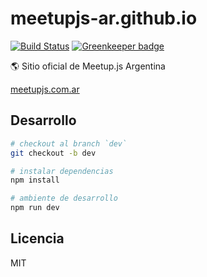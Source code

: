 # meetupjs-ar.github.io

[![Build Status](https://travis-ci.org/meetupjs-ar/meetupjs-ar.github.io.svg?branch=dev)](https://travis-ci.org/meetupjs-ar/meetupjs-ar.github.io) [![Greenkeeper badge](https://badges.greenkeeper.io/meetupjs-ar/meetupjs-ar.github.io.svg)](https://greenkeeper.io/)

:earth_americas: Sitio oficial de Meetup.js Argentina

[meetupjs.com.ar](https://meetupjs.com.ar/)

## Desarrollo

```bash
# checkout al branch `dev`
git checkout -b dev

# instalar dependencias
npm install

# ambiente de desarrollo
npm run dev
```

## Licencia

MIT
